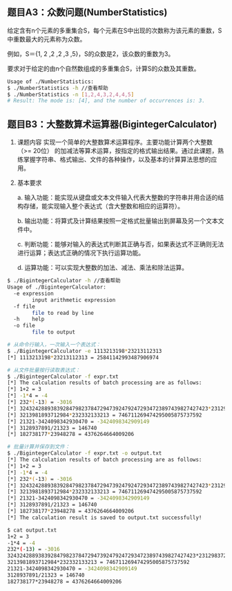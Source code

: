 ## 题目A3：众数问题(NumberStatistics)

给定含有n个元素的多重集合S，每个元素在S中出现的次数称为该元素的重数，S中重数最大的元素称为众数。


例如，S＝{1, 2 ,2 ,2 ,3 ,5}，S的众数是2，该众数的重数为3。


要求对于给定的由n个自然数组成的多重集合S，计算S的众数及其重数。


```bash
Usage of ./NumberStatistics:
$ ./NumberStatistics -h //查看帮助
$ ./NumberStatistics -n [1,2,4,3,2,4,4,5]
# Result: The mode is: [4], and the number of occurrences is: 3.
```


## 题目B3：大整数算术运算器(BigintegerCalculator)

1. 课题内容
实现一个简单的大整数算术运算程序。主要功能计算两个大整数（>= 20位）
的加减法等算术运算，按指定的格式输出结果。通过此课题，熟练掌握字符串、格式输出、文件的各种操作，以及基本的计算算法思想的应用。

2. 基本要求

    a. 输入功能：能实现从键盘或文本文件输入代表大整数的字符串并用合适的结构存储，能实现输入整个表达式（含大整数和相应的运算符）。

    b. 输出功能：将算式及计算结果按照一定格式批量输出到屏幕及另一个文本文件中。

    c. 判断功能：能够对输入的表达式判断其正确与否，如果表达式不正确则无法进行运算；表达式正确的情况下执行运算功能。

    d. 运算功能：可以实现大整数的加法、减法、乘法和除法运算。


```bash
$ ./BigintegerCalculator -h //查看帮助
Usage of ./BigintegerCalculator:
  -e expression
    	input arithmetic expression
  -f file
    	file to read by line
  -h	help
  -o file
    	file to output

# 从命令行输入，一次输入一个表达式：
$ ./BigintegerCalculator -e 1113213198*23213112313
[*] 1113213198*23213112313 = 25841142993487906974

# 从文件批量按行读取表达式：
$ ./BigintegerCalculator -f expr.txt 
[*] The calculation results of batch processing are as follows:
[*] 1+2 = 3
[*] -1*4 = -4
[*] 232*(-13) = -3016
[*] 3243242889383928479823784729473924792472934723897439827427423*2312983721482394732947238947394723894723974983 = 7501568007958553580368082832698794337553522619705250586073258960947910590062333631450180101750453500158809
[*] 3213981893712984*232332133213 = 746711269474295005875737592
[*] 21321-3424098342930470 = -3424098342909149
[*] 3128937891/21323 = 146740
[*] 182738177*23948278 = 4376264664009206

# 批量计算并保存到文件：
$ ./BigintegerCalculator -f expr.txt -o output.txt
[*] The calculation results of batch processing are as follows:
[*] 1+2 = 3
[*] -1*4 = -4
[*] 232*(-13) = -3016
[*] 3243242889383928479823784729473924792472934723897439827427423*2312983721482394732947238947394723894723974983 = 7501568007958553580368082832698794337553522619705250586073258960947910590062333631450180101750453500158809
[*] 3213981893712984*232332133213 = 746711269474295005875737592
[*] 21321-3424098342930470 = -3424098342909149
[*] 3128937891/21323 = 146740
[*] 182738177*23948278 = 4376264664009206
[*] The calculation result is saved to output.txt successfully!

$ cat output.txt 
1+2 = 3
-1*4 = -4
232*(-13) = -3016
3243242889383928479823784729473924792472934723897439827427423*2312983721482394732947238947394723894723974983 = 7501568007958553580368082832698794337553522619705250586073258960947910590062333631450180101750453500158809
3213981893712984*232332133213 = 746711269474295005875737592
21321-3424098342930470 = -3424098342909149
3128937891/21323 = 146740
182738177*23948278 = 4376264664009206
```
